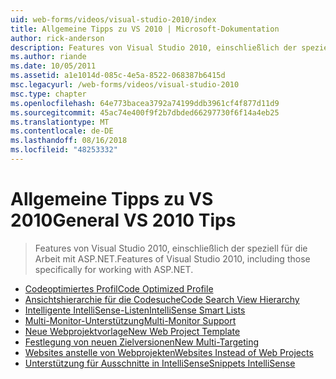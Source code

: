 ```yaml
---
uid: web-forms/videos/visual-studio-2010/index
title: Allgemeine Tipps zu VS 2010 | Microsoft-Dokumentation
author: rick-anderson
description: Features von Visual Studio 2010, einschließlich der speziell für die Arbeit mit ASP.NET.
ms.author: riande
ms.date: 10/05/2011
ms.assetid: a1e1014d-085c-4e5a-8522-068387b6415d
msc.legacyurl: /web-forms/videos/visual-studio-2010
msc.type: chapter
ms.openlocfilehash: 64e773bacea3792a74199ddb3961cf4f877d11d9
ms.sourcegitcommit: 45ac74e400f9f2b7dbded66297730f6f14a4eb25
ms.translationtype: MT
ms.contentlocale: de-DE
ms.lasthandoff: 08/16/2018
ms.locfileid: "48253332"
---
```

<a name="general-vs-2010-tips"></a><span data-ttu-id="d7e34-103">Allgemeine Tipps zu VS 2010</span><span class="sxs-lookup"><span data-stu-id="d7e34-103">General VS 2010 Tips</span></span>
====================
> <span data-ttu-id="d7e34-104">Features von Visual Studio 2010, einschließlich der speziell für die Arbeit mit ASP.NET.</span><span class="sxs-lookup"><span data-stu-id="d7e34-104">Features of Visual Studio 2010, including those specifically for working with ASP.NET.</span></span>


- [<span data-ttu-id="d7e34-105">Codeoptimiertes Profil</span><span class="sxs-lookup"><span data-stu-id="d7e34-105">Code Optimized Profile</span></span>](visual-studio-2010-quick-hit-code-optimized-profile.md)
- [<span data-ttu-id="d7e34-106">Ansichtshierarchie für die Codesuche</span><span class="sxs-lookup"><span data-stu-id="d7e34-106">Code Search View Hierarchy</span></span>](visual-studio-2010-quick-hit-code-search-view-hierarchy.md)
- [<span data-ttu-id="d7e34-107">Intelligente IntelliSense-Listen</span><span class="sxs-lookup"><span data-stu-id="d7e34-107">IntelliSense Smart Lists</span></span>](visual-studio-2010-quick-hit-intellisense-smart-lists.md)
- [<span data-ttu-id="d7e34-108">Multi-Monitor-Unterstützung</span><span class="sxs-lookup"><span data-stu-id="d7e34-108">Multi-Monitor Support</span></span>](visual-studio-2010-quick-hit-multi-monitor-support.md)
- [<span data-ttu-id="d7e34-109">Neue Webprojektvorlage</span><span class="sxs-lookup"><span data-stu-id="d7e34-109">New Web Project Template</span></span>](visual-studio-2010-quick-hit-new-web-project-template.md)
- [<span data-ttu-id="d7e34-110">Festlegung von neuen Zielversionen</span><span class="sxs-lookup"><span data-stu-id="d7e34-110">New Multi-Targeting</span></span>](visual-studio-2010-quick-hit-new-multi-targeting.md)
- [<span data-ttu-id="d7e34-111">Websites anstelle von Webprojekten</span><span class="sxs-lookup"><span data-stu-id="d7e34-111">Websites Instead of Web Projects</span></span>](visual-studio-2010-quick-hit-websites-instead-of-web-projects.md)
- [<span data-ttu-id="d7e34-112">Unterstützung für Ausschnitte in IntelliSense</span><span class="sxs-lookup"><span data-stu-id="d7e34-112">Snippets IntelliSense</span></span>](visual-studio-2010-quick-hit-snippets-intellisense.md)
